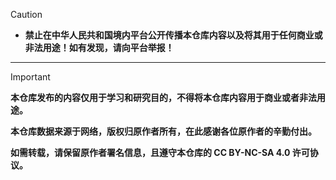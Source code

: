 > [!caution]
> 
> - **禁止在中华人民共和国境内平台公开传播本仓库内容以及将其用于任何商业或非法用途！如有发现，请向平台举报！**
> 


---

> [!important]
> 
> **本仓库发布的内容仅用于学习和研究目的，不得将本仓库内容用于商业或者非法用途。**
> 
> **本仓库数据来源于网络，版权归原作者所有，在此感谢各位原作者的辛勤付出。**
> 
> **如需转载，请保留原作者署名信息，且遵守本仓库的 CC BY-NC-SA 4.0 许可协议。**
